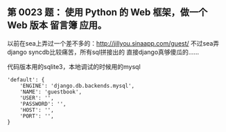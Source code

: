 第 0023 题： 使用 Python 的 Web 框架，做一个 Web 版本 留言簿 应用。
---------------------------------------

以前在sea上弄过一个差不多的：http://jillyou.sinaapp.com/guest/
不过sea弄django syncdb比较痛苦，所有sql拼接出的
直接django真够傻瓜的……

代码版本用的sqlite3，本地调试的时候用的mysql

    'default': {
        'ENGINE': 'django.db.backends.mysql',
        'NAME': 'guestbook',
        'USER': '',
        'PASSWORD': '',
        'HOST': '',
        'PORT': '',
    }

